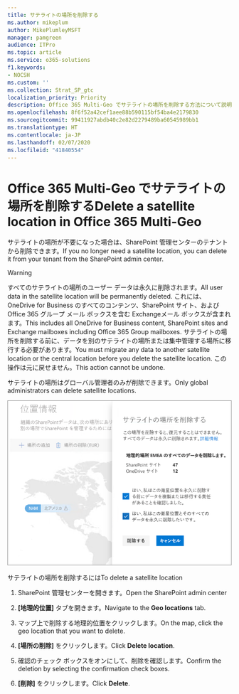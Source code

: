 ```yaml
---
title: サテライトの場所を削除する
ms.author: mikeplum
author: MikePlumleyMSFT
manager: pamgreen
audience: ITPro
ms.topic: article
ms.service: o365-solutions
f1.keywords:
- NOCSH
ms.custom: ''
ms.collection: Strat_SP_gtc
localization_priority: Priority
description: Office 365 Multi-Geo でサテライトの場所を削除する方法について説明します。
ms.openlocfilehash: 8f6f52a42cef1aee88b590115bf54ba4e2179830
ms.sourcegitcommit: 99411927abdb40c2e82d2279489ba60545989bb1
ms.translationtype: HT
ms.contentlocale: ja-JP
ms.lasthandoff: 02/07/2020
ms.locfileid: "41840554"
---
```

# <a name="delete-a-satellite-location-in-office-365-multi-geo"></a><span data-ttu-id="7dfec-103">Office 365 Multi-Geo でサテライトの場所を削除する</span><span class="sxs-lookup"><span data-stu-id="7dfec-103">Delete a satellite location in Office 365 Multi-Geo</span></span>

<span data-ttu-id="7dfec-104">サテライトの場所が不要になった場合は、SharePoint 管理センターのテナントから削除できます。</span><span class="sxs-lookup"><span data-stu-id="7dfec-104">If you no longer need a satellite location, you can delete it from your tenant from the SharePoint admin center.</span></span>

> [!WARNING]
> <span data-ttu-id="7dfec-105">すべてのサテライトの場所のユーザー データは永久に削除されます。</span><span class="sxs-lookup"><span data-stu-id="7dfec-105">All user data in the satellite location will be permanently deleted.</span></span> <span data-ttu-id="7dfec-106">これには、OneDrive for Business のすべてのコンテンツ、SharePoint サイト、および Office 365 グループ メール ボックスを含む Exchangeメール ボックスが含まれます。</span><span class="sxs-lookup"><span data-stu-id="7dfec-106">This includes all OneDrive for Business content, SharePoint sites and Exchange mailboxes including Office 365 Group mailboxes.</span></span> <span data-ttu-id="7dfec-107">サテライトの場所を削除する前に、データを別のサテライトの場所または集中管理する場所に移行する必要があります。</span><span class="sxs-lookup"><span data-stu-id="7dfec-107">You must migrate any data to another satellite location or the central location before you delete the satellite location.</span></span> <span data-ttu-id="7dfec-108">この操作は元に戻せません。</span><span class="sxs-lookup"><span data-stu-id="7dfec-108">This action cannot be undone.</span></span>

<span data-ttu-id="7dfec-109">サテライトの場所はグローバル管理者のみが削除できます。</span><span class="sxs-lookup"><span data-stu-id="7dfec-109">Only global administrators can delete satellite locations.</span></span>

![地理的位置の削除の UI を表示する Multi-Geo 管理センターのスクリーンショット](media/multi-geo-delete-satellite-location.png)

<span data-ttu-id="7dfec-111">サテライトの場所を削除するには</span><span class="sxs-lookup"><span data-stu-id="7dfec-111">To delete a satellite location</span></span>

1. <span data-ttu-id="7dfec-112">SharePoint 管理センターを開きます。</span><span class="sxs-lookup"><span data-stu-id="7dfec-112">Open the SharePoint admin center</span></span>

2. <span data-ttu-id="7dfec-113">**[地理的位置]** タブを開きます。</span><span class="sxs-lookup"><span data-stu-id="7dfec-113">Navigate to the **Geo locations** tab.</span></span>

3. <span data-ttu-id="7dfec-114">マップ上で削除する地理的位置をクリックします。</span><span class="sxs-lookup"><span data-stu-id="7dfec-114">On the map, click the geo location that you want to delete.</span></span>

4. <span data-ttu-id="7dfec-115">**[場所の削除]** をクリックします。</span><span class="sxs-lookup"><span data-stu-id="7dfec-115">Click **Delete location**.</span></span>

5. <span data-ttu-id="7dfec-116">確認のチェック ボックスをオンにして、削除を確認します。</span><span class="sxs-lookup"><span data-stu-id="7dfec-116">Confirm the deletion by selecting the confirmation check boxes.</span></span>

6. <span data-ttu-id="7dfec-117">**[削除]** をクリックします。</span><span class="sxs-lookup"><span data-stu-id="7dfec-117">Click **Delete**.</span></span>
